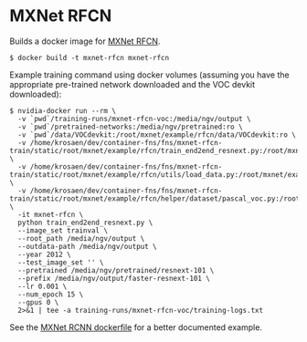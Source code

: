 # MXNet RFCN

Builds a docker image for [MXNet RFCN](https://github.com/terrychenism/mx-rfcn).

```
$ docker build -t mxnet-rfcn mxnet-rfcn
```

Example training command using docker volumes (assuming you have the appropriate pre-trained network downloaded
and the VOC devkit downloaded):

```
$ nvidia-docker run --rm \
  -v `pwd`/training-runs/mxnet-rfcn-voc:/media/ngv/output \
  -v `pwd`/pretrained-networks:/media/ngv/pretrained:ro \
  -v `pwd`/data/VOCdevkit:/root/mxnet/example/rfcn/data/VOCdevkit:ro \
  -v /home/krosaen/dev/container-fns/fns/mxnet-rfcn-train/static/root/mxnet/example/rfcn/train_end2end_resnext.py:/root/mxnet/example/rfcn/train_end2end_resnext.py:ro \
  -v /home/krosaen/dev/container-fns/fns/mxnet-rfcn-train/static/root/mxnet/example/rfcn/utils/load_data.py:/root/mxnet/example/rfcn/utils/load_data.py:ro \
  -v /home/krosaen/dev/container-fns/fns/mxnet-rfcn-train/static/root/mxnet/example/rfcn/helper/dataset/pascal_voc.py:/root/mxnet/example/rfcn/helper/dataset/pascal_voc.py:ro \
  -it mxnet-rfcn \
  python train_end2end_resnext.py \
  --image_set trainval \
  --root_path /media/ngv/output \
  --outdata-path /media/ngv/output \
  --year 2012 \
  --test_image_set '' \
  --pretrained /media/ngv/pretrained/resnext-101 \
  --prefix /media/ngv/output/faster-resnext-101 \
  --lr 0.001 \
  --num_epoch 15 \
  --gpus 0 \
  2>&1 | tee -a training-runs/mxnet-rfcn-voc/training-logs.txt

```

See the [MXNet RCNN dockerfile](https://github.com/umautobots/nn-dockerfiles/tree/master/mxnet-rcnn) for a better documented example.
